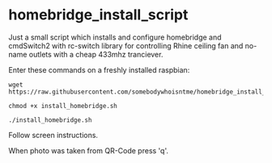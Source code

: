 # homebridge_install_script

Just a small script which installs and configure homebridge and cmdSwitch2 with rc-switch library for controlling Rhine ceiling fan and no-name outlets with a cheap 433mhz tranciever.

Enter these commands on a freshly installed raspbian:

```shell
wget https://raw.githubusercontent.com/somebodywhoisntme/homebridge_install_script/master/install_homebridge.sh

chmod +x install_homebridge.sh

./install_homebridge.sh

```

Follow screen instructions.

When photo was taken from QR-Code press 'q'.

